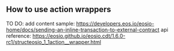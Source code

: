 ## How to use action wrappers
TO DO: add content
sample:
https://developers.eos.io/eosio-home/docs/sending-an-inline-transaction-to-external-contract
api reference:
https://eosio.github.io/eosio.cdt/1.6.0-rc1/structeosio_1_1action__wrapper.html